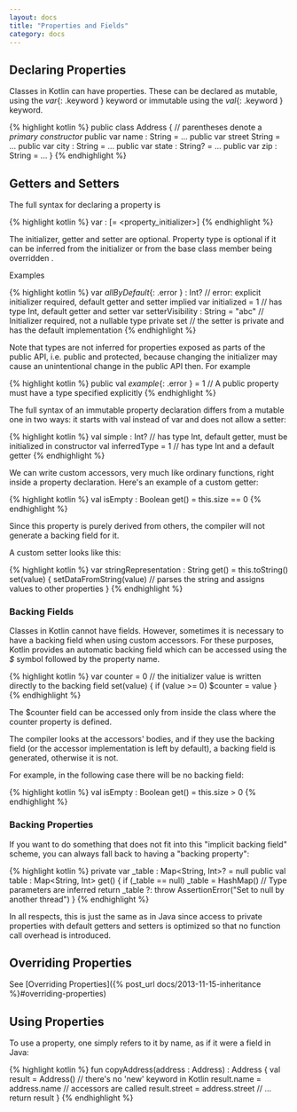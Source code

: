 ```yaml
---
layout: docs
title: "Properties and Fields"
category: docs
---
```


## Declaring Properties

Classes in Kotlin can have properties. These can be declared as mutable, using the *var*{: .keyword } keyword or immutable using the *val*{: .keyword } keyword.

{% highlight kotlin %}
public class Address { // parentheses denote a _primary constructor_
  public var name : String = ...
  public var street String = ...
  public var city : String = ...
  public var state : String? = ...
  public var zip : String = ...
}
{% endhighlight %}

## Getters and Setters

The full syntax for declaring a property is

{% highlight kotlin %}
var <propertyName> : <PropertyType> [= <property_initializer>]
  <getter>
  <setter>
{% endhighlight %}

The initializer, getter and setter are optional. Property type is optional if it can be inferred from the initializer or from the base class member being overridden .

Examples

{% highlight kotlin %}
var *allByDefault*{: .error } : Int? // error: explicit initializer required, default getter and setter implied
var initialized = 1 // has type Int, default getter and setter
var setterVisibility : String = "abc" // Initializer required, not a nullable type
  private set // the setter is private and has the default implementation
{% endhighlight %}

Note that types are not inferred for properties exposed as parts of the public API, i.e. public and protected, because changing the initializer may cause an unintentional change in the public API then. For example

{% highlight kotlin %}
public val *example*{: .error } = 1 // A public property must have a type specified explicitly
{% endhighlight %}

The full syntax of an immutable property declaration differs from a mutable one in two ways: it starts with val instead of var and does not allow a setter:

{% highlight kotlin %}
val simple : Int? // has type Int, default getter, must be initialized in constructor
val inferredType = 1 // has type Int and a default getter
{% endhighlight %}

We can write custom accessors, very much like ordinary functions, right inside a property declaration. Here's an example of a custom getter:

{% highlight kotlin %}
val isEmpty : Boolean
  get() = this.size == 0
{% endhighlight %}

Since this property is purely derived from others, the compiler will not generate a backing field for it.

A custom setter looks like this:

{% highlight kotlin %}
var stringRepresentation : String
  get() = this.toString()
  set(value) {
    setDataFromString(value) // parses the string and assigns values to other properties
  }
{% endhighlight %}

### Backing Fields

Classes in Kotlin cannot have fields. However, sometimes it is necessary to have a backing field when using custom accessors. For these purposes, Kotlin provides
an automatic backing field which can be accessed using the *$* symbol followed by the property name.

{% highlight kotlin %}
var counter = 0 // the initializer value is written directly to the backing field
  set(value) {
    if (value >= 0)
      $counter = value
  }
{% endhighlight %}

The $counter field can be accessed only from inside the class where the counter property is defined.

The compiler looks at the accessors' bodies, and if they use the backing field (or the accessor implementation is left by default), a backing field is generated, otherwise it is not.

For example, in the following case there will be no backing field:

{% highlight kotlin %}
val isEmpty : Boolean
  get() = this.size > 0
{% endhighlight %}


### Backing Properties

If you want to do something that does not fit into this "implicit backing field" scheme, you can always fall back to having a "backing property":

{% highlight kotlin %}
private var _table : Map<String, Int>? = null
public val table : Map<String, Int>
  get() {
    if (_table == null)
      _table = HashMap() // Type parameters are inferred
    return _table ?: throw AssertionError("Set to null by another thread")
  }
{% endhighlight %}

In all respects, this is just the same as in Java since access to private properties with default getters and setters is optimized so that no function call overhead is introduced.

## Overriding Properties

See [Overriding Properties]({% post_url docs/2013-11-15-inheritance %}#overriding-properties)

## Using Properties

To use a property, one simply refers to it by name, as if it were a field in Java:

{% highlight kotlin %}
fun copyAddress(address : Address) : Address {
  val result = Address() // there's no 'new' keyword in Kotlin
  result.name = address.name // accessors are called
  result.street = address.street
  // ...
  return result
}
{% endhighlight %}
